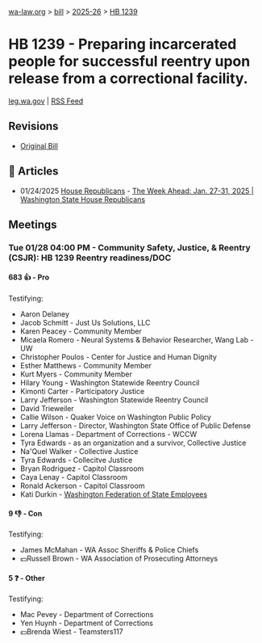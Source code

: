 [wa-law.org](/) > [bill](/bill/) > [2025-26](/bill/2025-26/) > [HB 1239](/bill/2025-26/hb/1239/)

# HB 1239 - Preparing incarcerated people for successful reentry upon release from a correctional facility.
[leg.wa.gov](https://app.leg.wa.gov/billsummary?BillNumber=1239&Year=2025&Initiative=false) | [RSS Feed](./rss.xml)

## Revisions
* [Original Bill](1/)

## 📰 Articles
* 01/24/2025 [House Republicans](/org/house_republicans/) - [The Week Ahead: Jan. 27-31, 2025 | Washington State House Republicans](https://houserepublicans.wa.gov/week/the-week-ahead-jan-27-31-2025/#:~:text=HB%201239)

## Meetings
### Tue 01/28 04:00 PM - Community Safety, Justice, & Reentry (CSJR): HB 1239 Reentry readiness/DOC
#### 683 👍 - Pro
Testifying:
* Aaron Delaney
* Jacob Schmitt - Just Us Solutions, LLC
* Karen Peacey - Community Member
* Micaela Romero - Neural Systems & Behavior Researcher, Wang Lab - UW
* Christopher Poulos - Center for Justice and Human Dignity
* Esther Matthews - Community Member
* Kurt Myers - Community Member
* Hilary Young - Washington Statewide Reentry Council
* Kimonti Carter - Participatory Justice
* Larry Jefferson - Washington Statewide Reentry Council
* David Trieweiler
* Callie Wilson - Quaker Voice on Washington Public Policy
* Larry Jefferson - Director, Washington State Office of Public Defense
* Lorena Llamas - Department of Corrections - WCCW
* Tyra Edwards - as an organization and a survivor, Collective Justice
* Na'Quel Walker - Collective Justice
* Tyra Edwards - Collecitve Justice
* Bryan Rodriguez - Capitol Classroom
* Caya Lenay - Capitol Classroom
* Ronald Ackerson - Capitol Classroom
* Kati Durkin - [Washington Federation of State Employees](/org/washington_federation_of_state_employees/)

#### 9 👎 - Con
Testifying:
* James McMahan - WA Assoc Sheriffs & Police Chiefs
* 💵Russell Brown - WA Association of Prosecuting Attorneys

#### 5 ❓ - Other
Testifying:
* Mac Pevey - Department of Corrections
* Yen Huynh - Department of Corrections
* 💵Brenda Wiest - Teamsters117
